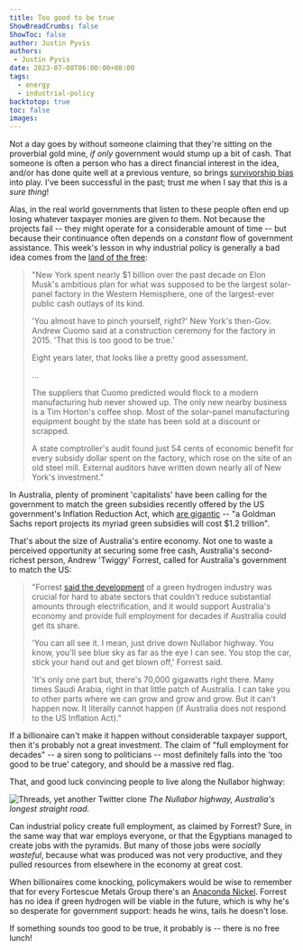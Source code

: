 ```yaml
---
title: Too good to be true
ShowBreadCrumbs: false
ShowToc: false
author: Justin Pyvis
authors: 
 - Justin Pyvis
date: 2023-07-08T06:00:00+08:00
tags:
  - energy
  - industrial-policy
backtotop: true
toc: false
images:
---
```

Not a day goes by without someone claiming that they're sitting on the proverbial gold mine, *if only* government would stump up a bit of cash. That someone is often a person who has a direct financial interest in the idea, and/or has done quite well at a previous venture, so brings [survivorship bias](https://en.wikipedia.org/wiki/Survivorship_bias) into play. I've been successful in the past; trust me when I say that *this* is a *sure thing*!

Alas, in the real world governments that listen to these people often end up losing whatever taxpayer monies are given to them. Not because the projects fail -- they might operate for a considerable amount of time -- but because their continuance often depends on a *constant* flow of government assistance. This week's lesson in why industrial policy is generally a bad idea comes from the [land of the free](https://www.wsj.com/articles/elon-musk-tesla-buffalo-new-york-solar-plant-1b634b9e):

> "New York spent nearly $1 billion over the past decade on Elon Musk's ambitious plan for what was supposed to be the largest solar-panel factory in the Western Hemisphere, one of the largest-ever public cash outlays of its kind.
> 
> 'You almost have to pinch yourself, right?' New York's then-Gov. Andrew Cuomo said at a construction ceremony for the factory in 2015. 'That this is too good to be true.'
> 
> Eight years later, that looks like a pretty good assessment.
> 
> ...
> 
> The suppliers that Cuomo predicted would flock to a modern manufacturing hub never showed up. The only new nearby business is a Tim Horton's coffee shop. Most of the solar-panel manufacturing equipment bought by the state has been sold at a discount or scrapped.
> 
> A state comptroller's audit found just 54 cents of economic benefit for every subsidy dollar spent on the factory, which rose on the site of an old steel mill. External auditors have written down nearly all of New York's investment."

In Australia, plenty of prominent 'capitalists' have been calling for the government to match the green subsidies recently offered by the US government's Inflation Reduction Act, which [are gigantic](https://www.wsj.com/articles/inflation-reduction-act-subsidies-cost-goldman-sachs-report-5623cd29) -- "a Goldman Sachs report projects its myriad green subsidies will cost $1.2 trillion". 

That's about the size of Australia's entire economy. Not one to waste a perceived opportunity at securing some free cash, Australia's second-richest person, Andrew 'Twiggy' Forrest, called for Australia's government to match the US:

> "Forrest [said the development](https://reneweconomy.com.au/forrest-says-australia-will-miss-green-hydrogen-bus-as-projects-capital-and-people-head-to-us/) of a green hydrogen industry was crucial for hard to abate sectors that couldn't reduce substantial amounts through electrification, and it would support Australia's economy and provide full employment for decades if Australia could get its share.
> 
> 'You can all see it. I mean, just drive down Nullabor highway. You know, you'll see blue sky as far as the eye I can see. You stop the car, stick your hand out and get blown off,' Forrest said.
> 
> 'It's only one part but, there's 70,000 gigawatts right there. Many times Saudi Arabia, right in that little patch of Australia. I can take you to other parts where we can grow and grow and grow. But it can't happen now. It literally cannot happen (if Australia does not respond to the US Inflation Act)."

If a billionaire can't make it happen without considerable taxpayer support, then it's probably not a great investment. The claim of "full employment for decades" -- a siren song to politicians -- most definitely falls into the 'too good to be true' category, and should be a massive red flag. 

That, and good luck convincing people to live along the Nullabor highway:

![Threads, yet another Twitter clone](/images/nullabor-jul-23.jpg) *The Nullabor highway, Australia's longest straight road.*

Can industrial policy create full employment, as claimed by Forrest? Sure, in the same way that war employs everyone, or that the Egyptians managed to create jobs with the pyramids. But many of those jobs were *socially wasteful*, because what was produced was not very productive, and they pulled resources from elsewhere in the economy at great cost. 

When billionaires come knocking, policymakers would be wise to remember that for every Fortescue Metals Group there's an [Anaconda Nickel](https://www.smh.com.au/business/fortescue-woes-stir-anaconda-memories-20120917-261r5.html). Forrest has no idea if green hydrogen will be viable in the future, which is why he's so desperate for government support: heads he wins, tails he doesn't lose. 

If something sounds too good to be true, it probably is -- there is no free lunch!